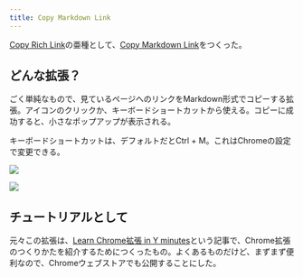 ```yaml
---
title: Copy Markdown Link
---
```

[Copy Rich Link](https://chrome.google.com/webstore/detail/copy-rich-link/hikiamlgpdcabppakpmemaofmkgknpea)の亜種として、[Copy Markdown Link](https://chrome.google.com/webstore/detail/copy-markdown-link/gkceaaphhbeanfciglgpffnncfpipjpa)をつくった。

どんな拡張？
------

ごく単純なもので、見ているページへのリンクをMarkdown形式でコピーする拡張。アイコンのクリックか、キーボードショートカットから使える。コピーに成功すると、小さなポップアップが表示される。

キーボードショートカットは、デフォルトだとCtrl + M。これはChromeの設定で変更できる。

![](https://lh4.googleusercontent.com/7-hNi9-c3womdFwT8uoBZ8EDQjnMHZXuadEzxSZ6bH-uB5DYZKD8BcFYwa_PUn9PfAe2nmT9I51ji1TjnlOkJKFSTb14g6yHbm5Z0ZUaLg-zFhwqQZyI2kUCL1RcAcASazHP2jJK5erAkBfiQnwR3A)

![](https://lh4.googleusercontent.com/gKMGLwyQltwpc3LcpbmIy6sdnneio0wr0_Dvr5Dttm4PtUKw0yALGEx-P4Glc7BFE8EZVxMA69mmf3mv7K2BEadbLzxtbg6r9rCAlZ6iOZJnuRfdYgXOdGZT2QFL28aM2Yq5uYWKO1aSq-5h6IL1_w)

チュートリアルとして
----------

元々この拡張は、[Learn Chrome拡張 in Y minutes](https://r7kamura.com/articles/2022-05-18-learn-chrome-extention-in-y-minutes)という記事で、Chrome拡張のつくりかたを紹介するためにつくったもの。よくあるものだけど、まずまず便利なので、Chromeウェブストアでも公開することにした。
